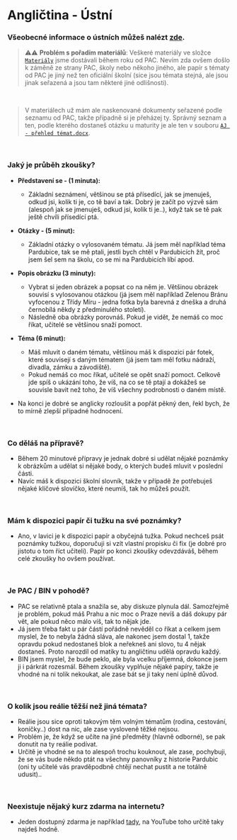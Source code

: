 # Angličtina - Ústní

### Všeobecné informace o ústních můžeš nalézt [zde](../../FaQ/USTNI.md).

> ⚠️⚠️ **Problém s pořadím materiálů**: Veškeré materiály ve složce [`Materiály`](Materiály/) jsme dostávali během roku od PAC. Nevím zda ovšem došlo k záměně ze strany PAC, školy nebo někoho jiného, ale papír s tématy od PAC je jiný než ten oficiální školní (sice jsou témata stejná, ale jsou jinak seřazená a jsou tam některé jiné odlišnosti).
<br>

> V materiálech už mám ale naskenované dokumenty seřazené podle seznamu od PAC, takže případně si je přeházej ty. Správný seznam a ten, podle kterého dostaneš otázku u maturity je ale ten v souboru [`AJ - přehled témat.docx`](AJ%20-%20přehled%20témat.docx).

<br>

### Jaký je průběh zkoušky?
- **Představení se - (1 minuta):**
    - Základní seznámení, většinou se ptá přísedící, jak se jmenuješ, odkud jsi, kolik ti je, co tě baví a tak. Dobrý je začít po výzvě sám (alespoň jak se jmenuješ, odkud jsi, kolik ti je..), když tak se tě pak ještě chvíli přísedící ptá.
- **Otázky - (5 minut):**
    - Základní otázky o vylosovaném tématu. Já jsem měl například téma Pardubice, tak se mě ptali, jestli bych chtěl v Pardubicích žít, proč jsem šel sem na školu, co se mi na Pardubicích líbí apod.
- **Popis obrázku (3 minuty):**
    - Vybrat si jeden obrázek a popsat co na něm je. Většinou obrázek souvisí s vylosovanou otázkou (já jsem měl například Zelenou Bránu vyfocenou z Třídy Míru - jedna fotka byla barevná z dneška a druhá černobílá někdy z předminulého století).
    - Následně oba obrázky porovnáš. Pokud je vidět, že nemáš co moc říkat, učitelé se většinou snaží pomoct.
- **Téma (6 minut):**
    - Máš mluvit o daném tématu, většinou máš k dispozici pár fotek, které souvisejí s daným tématem (já jsem tam měl fotku nádraží, divadla, zámku a závodiště).
    - Pokud nemáš co moc říkat, učitelé se opět snaží pomoct. Celkově jde spíš o ukázání toho, že víš, na co se tě ptají a dokážeš se souvisle bavit než toho, že víš všechny podrobnosti o daném místě.

- Na konci je dobré se anglicky rozloušit a popřát pěkný den, řekl bych, že to mírně zlepší případné hodnocení.

<br>

### Co děláš na přípravě?
- Během 20 minutové přípravy je jednak dobré si udělat nějaké poznámky k obrázkům a udělat si nějaké body, o kterých budeš mluvit v poslední části.
- Navíc máš k dispozici školní slovník, takže v případě že potřebuješ nějaké klíčové slovíčko, které neumíš, tak ho můžeš použít.

<br>

### Mám k dispozici papír či tužku na své poznámky?
- Ano, v lavici je k dispozici papír a obyčejná tužka. Pokud nechceš psát poznámky tužkou, doporučuji si vzít vlastní propisku či fix (je dobré pro jistotu o tom říct učiteli). Papír po konci zkoušky odevzdáváš, během celé zkoušky ho ovšem používat.

<br>

### Je PAC / BIN v pohodě?
- PAC se relativně ptala a snažila se, aby diskuze plynula dál. Samozřejmě je problém, pokud máš Prahu a nic moc o Praze nevíš a dáš dokupy pár vět, ale pokud něco málo víš, tak to nějak jde.
- Já jsem třeba fakt u pár částí pořádně nevěděl co říkat a celkem jsem myslel, že to nebyla žádná sláva, ale nakonec jsem dostal 1, takže opravdu pokud nedostaneš blok a neřekneš ani slovo, tu 4 nějak dostaneš. Proto narozdíl od matiky tu angličtinu udělá opravdu každý.
- BIN jsem myslel, že bude peklo, ale byla vcelku příjemná, dokonce jsem ji i párkrát rozesmál. Během zkoušky vyplňuje nějaké papíry, takže je vhodné na ni tolik nekoukat, ale zase bát se ji taky není úplně důvod.

<br>

### O kolik jsou reálie těžší než jiná témata?
- Reálie jsou sice oproti takovým těm volným tématům (rodina, cestování, koníčky..) dost na nic, ale zase vysloveně těžké nejsou.
- Problém je, že když se učíte na jiné předměty (hlavně odborné), se pak donutit na ty reálie podívat.
- Určitě je vhodné se na to alespoň trochu kouknout, ale zase, pochybuji, že se vás bude někdo ptát na všechny panovníky z historie Pardubic (oni ty učitelé vás pravděpodbně chtějí nechat pustit a ne totálně udusit).. 

<br>

### Neexistuje nějaký kurz zdarma na internetu?
- Jeden dostupný zdarma je například [tady](https://kubovaenglish.cz/portfolio/online-kurz-maturita-formalita-2023/), na YouTube toho určitě taky najdeš hodně.